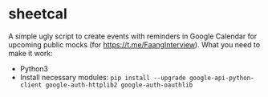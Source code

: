 # sheetcal
A simple ugly script to create events with reminders in Google Calendar for upcoming public mocks (for https://t.me/FaangInterview).
What you need to make it work:
* Python3
* Install necessary modules:
```pip install --upgrade google-api-python-client google-auth-httplib2 google-auth-oauthlib```
